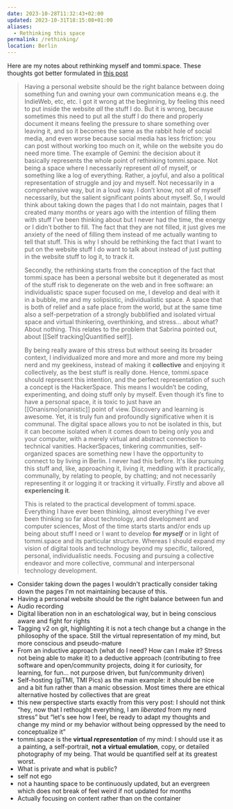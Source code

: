 ```yaml
---
date: 2023-10-28T11:32:43+02:00
updated: 2023-10-31T18:15:08+01:00
aliases:
  - Rethinking this space
permalink: /rethinking/
location: Berlin
---
```

Here are my notes about rethinking myself and tommi.space. These thoughts got better formulated in [this post](https://tommi.space/v2 'Rethinking tommi.space')

> Having a personal website should be the right balance between doing something fun and owning your own communication means e.g. the IndieWeb, etc, etc. I got it wrong at the beginning, by feeling this need to put inside the website *all* the stuff I do. But it is wrong, because sometimes this need to put all the stuff I do there and properly document it means feeling the pressure to share something over leaving it, and so it becomes the same as the rabbit hole of social media, and even worse because social media has less friction: you can post without working too much on it, while on the website you do need more time. The example of Gemini: the decision about it basically represents the whole point of rethinking tommi.space. Not being a space where I necessarily represent *all* of myself, or something like a log of everything. Rather, a joyful, and also a political representation of struggle and joy and myself. Not necessarily in a comprehensive way, but in a loud way. I don’t know, not all of myself necessarily, but the salient significant points about myself. So, I would think about taking down the pages that I do not maintain, pages that I created many months or years ago with the intention of filling them with stuff I've been thinking about but I never had the time, the energy or I didn't bother to fill. The fact that they are not filled, it just gives me anxiety of the need of filling them instead of me actually wanting to tell that stuff. This is why I should be rethinking the fact that I want to put on the website stuff I do want to talk about instead of just putting in the website stuff to log it, to track it.
> 
> Secondly, the rethinking starts from the conception of the fact that tommi.space has been a personal website but it degenerated as most of the stuff risk to degenerate on the web and in free software: an individualistic space super focused on me, I develop and deal with it in a bubble, me and my solipsistic, individualistic space. A space that is both of relief and a safe place from the world, but at the same time also a self-perpetration of a strongly bubblified and isolated virtual space and virtual thinkering, overthinking, and stress… about what? About nothing. This relates to the problem that Sabrina pointed out, about [[Self tracking|Quantified self]].
> 
> By being really aware of this stress but without seeing its broader context, I individualized more and more and more and more my being nerd and my geekiness, instead of making it **collective** and enjoying it collectively, as the best stuff is really done. Hence, tommi.space should represent this intention, and the perfect representation of such a concept is the HackerSpace. This means I wouldn’t be coding, experimenting, and doing stuff only by myself. Even though it’s fine to have a personal space, it is toxic to just have an [[Onanismo|onanistic]] point of view. Discovery and learning is awesome. Yet, it is truly fun and profoundly significative when it is communal. The digital space allows you to not be isolated in this, but it can become isolated when it comes down to being only you and your computer, with a merely virtual and abstract connection to technical vanities. HackerSpaces, tinkering communities, self-organized spaces are something new I have the opportunity to connect to by living in Berlin. I never had this before. It's like pursuing this stuff and, like, approaching it, living it, meddling with it practically, communally, by relating to people, by chatting; and not necessarily representing it or logging it or tracking it virtually. Firstly and above all **experiencing it**.
> 
> This is related to the practical development of tommi.space. Everything I have ever been thinking, almost everything I've ever been thinking so far about technology, and development and computer sciences, Most of the time starts starts and/or ends up being about stuff I need or I want to develop **for *myself*** or in light of tommi.space and its particular structure. Whereas I should expand my vision of digital tools and technology beyond my specific, tailored, personal, individualistic needs. Focusing and pursuing a collective endeavor and more collective, communal and interpersonal technology development.

- Consider taking down the pages I wouldn't practically consider taking down the pages I'm not maintaining because of this.
- Having a personal website should be the right balance between fun and
- Audio recording
- Digital liberation non in an eschatological way, but in being conscious aware and fight for rights
- Tagging v2 on git, highlighting it is not a tech change but a change in the philosophy of the space. Still the virtual representation of my mind, but more conscious and pseudo-mature
- From an inductive approach (what do I need? How can I make it? Stress not being able to make it) to a deductive approach (contributing to free software and open/community projects, doing it for curiosity, for learning, for fun… not purpose driven, but fun/community driven)
- Self-hosting (giTMI, TMI Pics) as the main example: it should be nice and a bit fun rather than a manic obsession. Most times there are ethical alternative hosted by collectives that are great
- this new perspective starts exactly from this very post: I should not think “hey, now that I rethought everything, I am *liberated* from my nerd stress” but “let's see how I feel, be ready to adapt my thoughts and change my mind or my behavior without being oppressed by the need to conceptualize it”
- tommi.space is the **virtual *representation*** of my mind: I should use it as a painting, a self-portrait, **not a virtual emulation**, copy, or detailed photography of my being. That would be quantified self at its greatest worst.
- What is private and what is public?
- self not ego
- not a haunting space to be continuously updated, but an evergreen which does not break of feel weird if not updated for months
- Actually focusing on content rather than on the container
